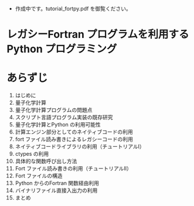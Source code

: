 - 作成中です。tutorial_fortpy.pdf を御覧ください。
# レガシーFortran プログラムを利用するPython プログラミング
# あらずじ
1. はじめに
  1. 量子化学計算
  1. 量子化学計算プログラムの問題点
  1. スクリプト言語プログラム実装の既存研究
1. 量子化学計算とPython の利用可能性
 1. 計算エンジン部分としてのネイティブコードの利用
 1. fort ファイル読み書きによるレガシーコードの利用
1. ネイティブコードライブラリの利用（チュートリアルI）
 1. ctypes の利用
 1. 具体的な関数呼び出し方法
1. Fort ファイル読み書きの利用（チュートリアルII）
 1. Fort ファイルの構造
 1. Python からのFortran 関数経由利用
 1. バイナリファイル直接入出力の利用
1. まとめ
